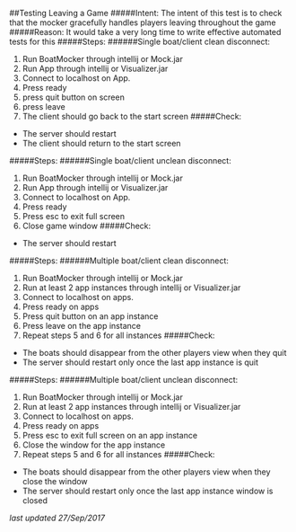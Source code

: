 ##Testing Leaving a Game
#####Intent: 
The intent of this test is to check that the mocker gracefully handles players leaving throughout the game
#####Reason: 
It would take a very long time to write effective automated tests for this
#####Steps:
######Single boat/client clean disconnect:
1. Run BoatMocker through intellij or Mock.jar
2. Run App through intellij or Visualizer.jar
3. Connect to localhost on App.
4. Press ready
5. press quit button on screen
6. press leave
6. The client should go back to the start screen
#####Check:
* The server should restart
* The client should return to the start screen

#####Steps:
######Single boat/client unclean disconnect:

1. Run BoatMocker through intellij or Mock.jar
2. Run App through intellij or Visualizer.jar
3. Connect to localhost on App.
4. Press ready
5. Press esc to exit full screen
6. Close game window
#####Check:
* The server should restart

#####Steps:
######Multiple boat/client clean disconnect:

1. Run BoatMocker through intellij or Mock.jar
2. Run at least 2 app instances through intellij or Visualizer.jar
3. Connect to localhost on apps.
4. Press ready on apps
5. Press quit button on an app instance
6. Press leave on the app instance
5. Repeat steps 5 and 6 for all instances
#####Check:
* The boats should disappear from the other players view when they quit
* The server should restart only once the last app instance is quit

#####Steps:
######Multiple boat/client unclean disconnect:

1. Run BoatMocker through intellij or Mock.jar
2. Run at least 2 app instances through intellij or Visualizer.jar
3. Connect to localhost on apps.
4. Press ready on apps
5. Press esc to exit full screen on an app instance
6. Close the window for the app instance
5. Repeat steps 5 and 6 for all instances
#####Check:
* The boats should disappear from the other players view when they close the window
* The server should restart only once the last app instance window is closed

*last updated 27/Sep/2017*